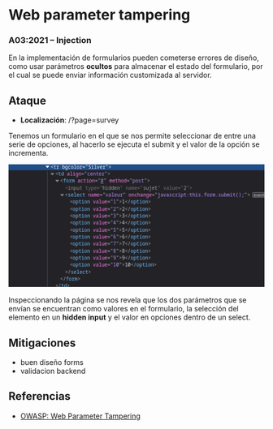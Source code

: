 # Web parameter tampering
### A03:2021 – Injection

En la implementación de formularios pueden cometerse errores de diseño, como usar parámetros **ocultos** para almacenar el estado del formulario,
por el cual se puede enviar información customizada al servidor.

## Ataque

- **Localización**: /?page=survey

Tenemos un formulario en el que se nos permite seleccionar de entre una serie de opciones, al hacerlo se ejecuta el submit y el valor de la opción se incrementa.

![Formulario vulnerable](image.png)

Inspeccionando la página se nos revela que los dos parámetros que se envían se encuentran como valores en el formulario, la selección del elemento en un **hidden input** y el valor en opciones dentro de un select.



## Mitigaciones

- buen diseño forms
- validacion backend

## Referencias
- [OWASP: Web Parameter Tampering](https://owasp.org/www-community/attacks/Web_Parameter_Tampering)